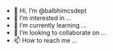 - 👋 Hi, I’m @balbhimcsdept
- 👀 I’m interested in ...
- 🌱 I’m currently learning ...
- 💞️ I’m looking to collaborate on ...
- 📫 How to reach me ...

<!---
balbhimcsdept/balbhimcsdept is a ✨ special ✨ repository because its `README.md` (this file) appears on your GitHub profile.
You can click the Preview link to take a look at your changes.
--->

